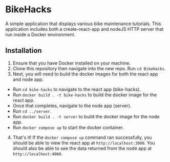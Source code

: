 # BikeHacks
A simple application that displays various bike maintenance tutorials. This application includes both a create-react-app and nodeJS HTTP server that run inside a Docker environment. 

## Installation
1. Ensure that you have Docker installed on your machine.
2. Clone this repository then navigate into the new repo. Run `cd BikeHacks`.
3. Next, you will need to build the docker images for both the react app and node app.
  - Run `cd bike-hacks` to navigate to the react app (bike-hacks).
  - Run `docker build . -t bike-hacks` to build the docker image for the react app.
  - Once that completes, navigate to the node app (server).
  - Run `cd ../server`.
  - Run `docker build . -t server` to build the docker image for the node app.
  - Run `docker compose up` to start the docker container. 
4. That's it! If the `docker compose up` command ran successfully, you should be able to view the react app at `http://localhost:3000`. You should also be able to see the data returned from the node app at `http://localhost:4000`. 
